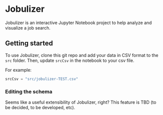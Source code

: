 # Jobulizer 

Jobulizer is an interactive Jupyter Notebook project to help analyze and visualize a job search. 

## Getting started

To use Jobulizer, clone this git repo and add your data in CSV format to the `src` folder. Then, update `srcCsv` in the notebook to your csv file.

For example:

```python
srcCsv = "src/jobulizer-TEST.csv"
```

### Editing the schema

Seems like a useful extensibility of Jobulizer, right? This feature is TBD (to be decided, to be developed, etc).